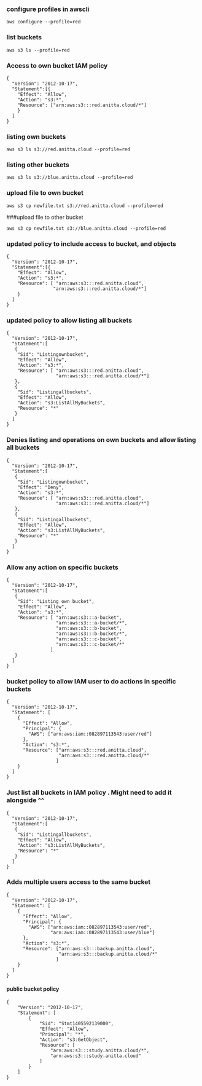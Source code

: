 ### configure profiles in awscli
```
aws configure --profile=red
```
### list buckets
```
aws s3 ls --profile=red
```
### Access to own bucket IAM policy
```
{
  "Version": "2012-10-17",
  "Statement":[{
    "Effect": "Allow",
    "Action": "s3:*",
    "Resource": ["arn:aws:s3:::red.anitta.cloud/*"]
    }
  ]
}
```
### listing own buckets
```
aws s3 ls s3://red.anitta.cloud --profile=red
```
### listing other buckets
```
aws s3 ls s3://blue.anitta.cloud --profile=red
```
### upload file to own bucket
```
aws s3 cp newfile.txt s3://red.anitta.cloud --profile=red
```
###upload file to other bucket
```
aws s3 cp newfile.txt s3://blue.anitta.cloud --profile=red
```
### updated policy to include access to bucket, and objects
```
{
  "Version": "2012-10-17",
  "Statement":[{
    "Effect": "Allow",
    "Action": "s3:*",
    "Resource": [ "arn:aws:s3:::red.anitta.cloud",
                 "arn:aws:s3:::red.anitta.cloud/*"]
    }
  ]
}
```
### updated policy to allow listing all buckets
```
{
  "Version": "2012-10-17",
  "Statement":[
   {
    "Sid": "Listingownbucket",
    "Effect": "Allow",
    "Action": "s3:*",
    "Resource": [ "arn:aws:s3:::red.anitta.cloud",
                  "arn:aws:s3:::red.anitta.cloud/*"]
   },
   {
    "Sid": "Listingallbuckets",
    "Effect": "Allow",
    "Action": "s3:ListAllMyBuckets",
    "Resource": "*"
   }
  ]
}
```
### Denies listing and operations on own buckets and allow listing all buckets
```
{
  "Version": "2012-10-17",
  "Statement":[
   {
    "Sid": "Listingownbucket",
    "Effect": "Deny",
    "Action": "s3:*",
    "Resource": [ "arn:aws:s3:::red.anitta.cloud",
                  "arn:aws:s3:::red.anitta.cloud/*"]
   },
   {
    "Sid": "Listingallbuckets",
    "Effect": "Allow",
    "Action": "s3:ListAllMyBuckets",
    "Resource": "*"
   }
  ]
}

```
### Allow any action on specific buckets
```
{
  "Version": "2012-10-17",
  "Statement":[
   {
    "Sid": "Listing own bucket",
    "Effect": "Allow",
    "Action": "s3:*",
    "Resource": [ "arn:aws:s3:::a-bucket",
                  "arn:aws:s3:::a-bucket/*",
                  "arn:aws:s3:::b-bucket",
                  "arn:aws:s3:::b-bucket/*",
                  "arn:aws:s3:::c-bucket",
                  "arn:aws:s3:::c-bucket/*"
                ]
   }
  ]
}
```
### bucket policy to allow IAM user to do actions in specific buckets
```
{
  "Version": "2012-10-17",
  "Statement": [
    {
      "Effect": "Allow",
      "Principal": {
        "AWS": ["arn:aws:iam::082897113543:user/red"]
      },
      "Action": "s3:*",
      "Resource": ["arn:aws:s3:::red.anitta.cloud",
                   "arn:aws:s3:::red.anitta.cloud/*"
                  ]
    }
  ]
}
```
### Just list all buckets in IAM policy . Might need to add it alongside ^^
```
{
  "Version": "2012-10-17",
  "Statement":[
   {
    "Sid": "Listingallbuckets",
    "Effect": "Allow",
    "Action": "s3:ListAllMyBuckets",
    "Resource": "*"
   }
  ]
}
```
### Adds multiple users access to the same bucket

```
{
  "Version": "2012-10-17",
  "Statement": [
    {
      "Effect": "Allow",
      "Principal": {
        "AWS": ["arn:aws:iam::082897113543:user/red",
                "arn:aws:iam::082897113543:user/blue"]
      },
      "Action": "s3:*",
      "Resource": ["arn:aws:s3:::backup.anitta.cloud",
                   "arn:aws:s3:::backup.anitta.cloud/*"
                  ]
    }
  ]
}

```
#### public bucket policy
```
{
    "Version": "2012-10-17",
    "Statement": [
        {
            "Sid": "Stmt1405592139000",
            "Effect": "Allow",
            "Principal": "*",
            "Action": "s3:GetObject",
            "Resource": [
                "arn:aws:s3:::study.anitta.cloud/*",
                "arn:aws:s3:::study.anitta.cloud"
            ]
        }
    ]
}
```

